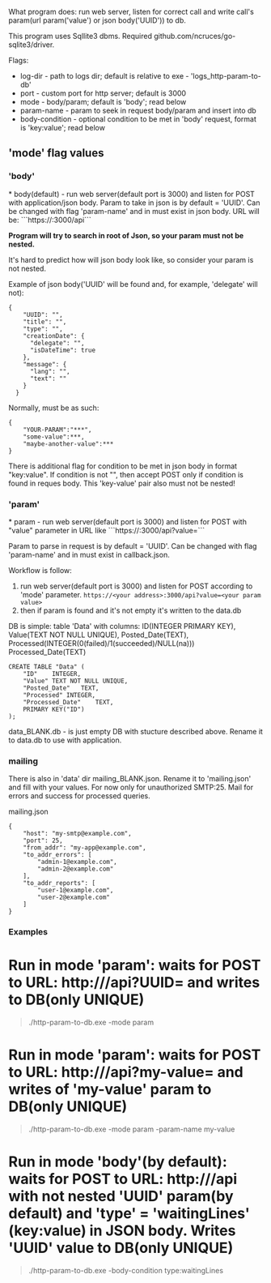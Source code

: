 What program does: run web server, listen for correct call and write call's param(url param('value') or json body('UUID')) to db.

This program uses Sqllite3 dbms. Required github.com/ncruces/go-sqlite3/driver.

Flags:

* log-dir - path to logs dir; default is relative to exe - 'logs_http-param-to-db'
* port - custom port for http server; default is 3000
* mode - body/param; default is 'body'; read below
* param-name - param to seek in request body/param and insert into db 
* body-condition - optional condition to be met in 'body' request, format is 'key:value'; read below

<h2>'mode' flag values</h2>

<h3>'body'</h3>
* body(default) - run web server(default port is 3000) and listen for POST with application/json body.
    Param to take in json is by default = 'UUID'. Can be changed with flag 'param-name' and in must exist in json body.
    URL will be: ```https://<your address>:3000/api```

<b>Program will try to search in root of Json, so your param must not be nested.</b>

It's hard to predict how will json body look like, so consider your param is not nested.

Example of json body('UUID' will be found and, for example, 'delegate' will not):
```
{
    "UUID": "",
    "title": "",
    "type": "",
    "creationDate": {
      "delegate": "",
      "isDateTime": true
    },
    "message": {
      "lang": "",
      "text": ""
    }
  }
```
Normally, must be as such:
```
{
    "YOUR-PARAM":"***",
    "some-value":***, 
    "maybe-another-value":***
}
```

There is additional flag for condition to be met in json body in format "key:value".
If condition is not "", then accept POST only if condition is found in reques body.
This 'key-value' pair also must not be nested!

<h3>'param'</h3>
* param - run web server(default port is 3000) and listen for POST with "value" parameter in URL like 
    ```https://<your address>:3000/api?value=<your param value>```

Param to parse in request is by default = 'UUID'. Can be changed with flag 'param-name' and in must exist in callback.json.

Workflow is follow:
1. run web server(default port is 3000) and listen for POST according to 'mode' parameter.
    ```https://<your address>:3000/api?value=<your param value>```
2. then if  param is found and it's not empty it's written to the data.db

DB is simple: 
    table 'Data' with columns:
        ID(INTEGER PRIMARY KEY), 
        Value(TEXT NOT NULL UNIQUE), 
        Posted_Date(TEXT),
        Processed(INTEGER(0(failed)/1(succeeded)/NULL(na)))
        Processed_Date(TEXT)
```
CREATE TABLE "Data" (
	"ID"	INTEGER,
	"Value"	TEXT NOT NULL UNIQUE,
	"Posted_Date"	TEXT,
	"Processed"	INTEGER,
	"Processed_Date"	TEXT,
	PRIMARY KEY("ID")
);
```

data_BLANK.db - is just empty DB with stucture described above. 
Rename it to data.db to use with application.

<h3>mailing</h3>
There is also in 'data' dir mailing_BLANK.json. 
Rename it to 'mailing.json' and fill with your values.
For now only for unauthorized SMTP:25.
Mail for errors and success for processed queries.

mailing.json
```
{
    "host": "my-smtp@example.com",
    "port": 25,
    "from_addr": "my-app@example.com",
    "to_addr_errors": [
        "admin-1@example.com",
        "admin-2@example.com"
    ],
    "to_addr_reports": [
        "user-1@example.com",
        "user-2@example.com"
    ]
}
```

<h3>Examples</h3>

# Run in mode 'param': waits for POST to URL: http://<your server ip>/api?UUID=<value> and writes <value> to DB(only UNIQUE)
> ./http-param-to-db.exe -mode param 

# Run in mode 'param': waits for POST to URL: http://<your server host>/api?my-value=<value> and writes <value> of 'my-value' param to DB(only UNIQUE)
> ./http-param-to-db.exe -mode param -param-name my-value

# Run in mode 'body'(by default): waits for POST to URL: http://<your server host>/api with not nested 'UUID' param(by default) and 'type' = 'waitingLines' (key:value) in JSON body. Writes 'UUID' value to DB(only UNIQUE)
> ./http-param-to-db.exe -body-condition type:waitingLines
